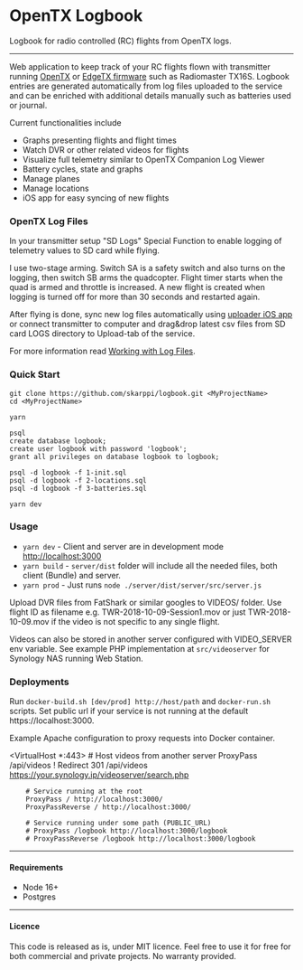 # OpenTX Logbook

Logbook for radio controlled (RC) flights from OpenTX logs.

---

Web application to keep track of your RC flights flown with transmitter running [OpenTX](https://www.open-tx.org) or [EdgeTX firmware](https://edgetx.org) such as Radiomaster TX16S. Logbook entries are generated automatically from log files uploaded to the service and can be enriched with additional details manually such as batteries used or journal.

Current functionalities include

- Graphs presenting flights and flight times
- Watch DVR or other related videos for flights
- Visualize full telemetry similar to OpenTX Companion Log Viewer
- Battery cycles, state and graphs
- Manage planes
- Manage locations
- iOS app for easy syncing of new flights

### OpenTX Log Files

In your transmitter setup "SD Logs" Special Function to enable logging of telemetry values to SD card while flying.

I use two-stage arming. Switch SA is a safety switch and also turns on the logging, then switch SB arms the quadcopter. Flight timer starts when the quad is armed and throttle is increased. A new flight is created when logging is turned off for more than 30 seconds and restarted again.

After flying is done, sync new log files automatically using [uploader iOS app](https://github.com/skarppi/logbook/tree/master/uploader) or connect transmitter to computer and drag&drop latest csv files from SD card LOGS directory to Upload-tab of the service. 

For more information read [Working with Log Files](https://open-txu.org/home/special-interests/telemetry/working-with-log-files/).

### Quick Start

```
git clone https://github.com/skarppi/logbook.git <MyProjectName>
cd <MyProjectName>

yarn

psql
create database logbook;
create user logbook with password 'logbook';
grant all privileges on database logbook to logbook;

psql -d logbook -f 1-init.sql
psql -d logbook -f 2-locations.sql
psql -d logbook -f 3-batteries.sql

yarn dev
```

### Usage

- `yarn dev` - Client and server are in development mode [http://localhost:3000](http://localhost:3000)
- `yarn build` - `server/dist` folder will include all the needed files, both client (Bundle) and server.
- `yarn prod` - Just runs `node ./server/dist/server/src/server.js`

Upload DVR files from FatShark or similar googles to VIDEOS/ folder. Use flight ID as filename e.g. TWR-2018-10-09-Session1.mov or just TWR-2018-10-09.mov if the video is not specific to any single flight.

Videos can also be stored in another server configured with VIDEO_SERVER env variable. See example PHP implementation at ```src/videoserver``` for Synology NAS running Web Station.

### Deployments

Run ```docker-build.sh [dev/prod] http://host/path``` and ```docker-run.sh``` scripts. Set public url if your service is not running at the default https://localhost:3000.

Example Apache configuration to proxy requests into Docker container.

<VirtualHost *:443>
        # Host videos from another server
        ProxyPass /api/videos !
        Redirect 301 /api/videos https://your.synology.ip/videoserver/search.php

        # Service running at the root
        ProxyPass / http://localhost:3000/
        ProxyPassReverse / http://localhost:3000/

        # Service running under some path (PUBLIC_URL)
        # ProxyPass /logbook http://localhost:3000/logbook
        # ProxyPassReverse /logbook http://localhost:3000/logbook

</VirtualHost>

---

#### Requirements

- Node 16+
- Postgres

---

#### Licence

This code is released as is, under MIT licence. Feel free to use it for free for both commercial and private projects. No warranty provided.
